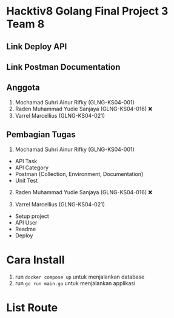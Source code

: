# Hacktiv8 Golang Final Project 3 Team 8

## Link Deploy API

## Link Postman Documentation

## Anggota
1. Mochamad Suhri Ainur Rifky (GLNG-KS04-001)
2. Raden Muhammad Yudie Sanjaya (GLNG-KS04-016) :x:
3. Varrel Marcellius (GLNG-KS04-021)

## Pembagian Tugas
1. Mochamad Suhri Ainur Rifky (GLNG-KS04-001)
- API Task
- API Category
- Postman (Collection, Environment, Documentation)
- Unit Test

2. Raden Muhammad Yudie Sanjaya (GLNG-KS04-016) :x:


3. Varrel Marcellius (GLNG-KS04-021)
- Setup project
- API User
- Readme
- Deploy


# Cara Install
1. run `docker compose up` untuk menjalankan database
2. run `go run main.go` untuk menjalankan applikasi

# List Route